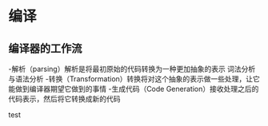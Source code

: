 # 编译

## 编译器的工作流

-解析（parsing）解析是将最初原始的代码转换为一种更加抽象的表示 词法分析与语法分析
-转换（Transformation）转换将对这个抽象的表示做一些处理，让它能做到编译器期望它做到的事情
-生成代码（Code Generation）接收处理之后的代码表示，然后将它转换成新的代码

test
